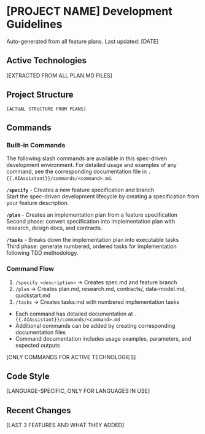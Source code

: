 # [PROJECT NAME] Development Guidelines

Auto-generated from all feature plans. Last updated: [DATE]

## Active Technologies
[EXTRACTED FROM ALL PLAN.MD FILES]

## Project Structure
```
[ACTUAL STRUCTURE FROM PLANS]
```

## Commands

### Built-in Commands

The following slash commands are available in this spec-driven development environment.
For detailed usage and examples of any command, see the corresponding documentation file in `.{{.AIAssistant}}/commands/<command>.md`.

**`/specify`** - Creates a new feature specification and branch  
Start the spec-driven development lifecycle by creating a specification from your feature description.

**`/plan`** - Creates an implementation plan from a feature specification  
Second phase: convert specification into implementation plan with research, design docs, and contracts.

**`/tasks`** - Breaks down the implementation plan into executable tasks  
Third phase: generate numbered, ordered tasks for implementation following TDD methodology.

### Command Flow
1. `/specify <description>` → Creates spec.md and feature branch
2. `/plan` → Creates plan.md, research.md, contracts/, data-model.md, quickstart.md  
3. `/tasks` → Creates tasks.md with numbered implementation tasks

- Each command has detailed documentation at `.{{.AIAssistant}}/commands/<command>.md`
- Additional commands can be added by creating corresponding documentation files
- Command documentation includes usage examples, parameters, and expected outputs

[ONLY COMMANDS FOR ACTIVE TECHNOLOGIES]

## Code Style
[LANGUAGE-SPECIFIC, ONLY FOR LANGUAGES IN USE]

## Recent Changes
[LAST 3 FEATURES AND WHAT THEY ADDED]
